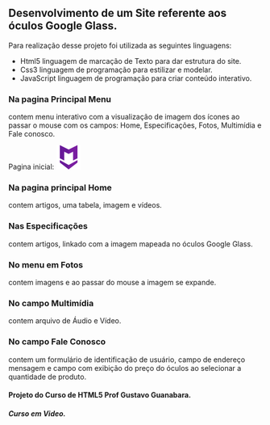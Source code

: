 ## Desenvolvimento de um Site referente aos óculos Google Glass.

Para realização desse projeto foi utilizada as seguintes linguagens:

 - Html5 linguagem de marcação de Texto para dar estrutura do site. 
 - Css3 linguagem de programação para estilizar e modelar.
 - JavaScript linguagem de programação para criar conteúdo interativo. 

### Na pagina Principal Menu
contem menu interativo com a visualização de imagem 
dos ícones ao passar o mouse com os campos:
Home, Especificações, Fotos, Multimídia e Fale conosco. 

Pagina inicial: 
![alt text](https://github.com/adam-p/markdown-here/raw/master/src/common/images/icon48.png "Logo Title Text 1")


### Na pagina principal Home 
contem artigos, uma tabela, imagem e vídeos. 

### Nas Especificações 
contem artigos, linkado com a imagem mapeada no óculos Google Glass. 

### No menu em Fotos 
contem imagens e ao passar do mouse a imagem se expande. 

### No campo Multimídia 
contem arquivo de Áudio e Vídeo. 

### No campo Fale Conosco 
contem um formulário de identificação de usuário, 
campo de endereço mensagem e campo com exibição do preço do óculos 
ao selecionar a quantidade de produto. 


#### Projeto do Curso de HTML5 Prof Gustavo Guanabara. 
##### Curso em Video.
